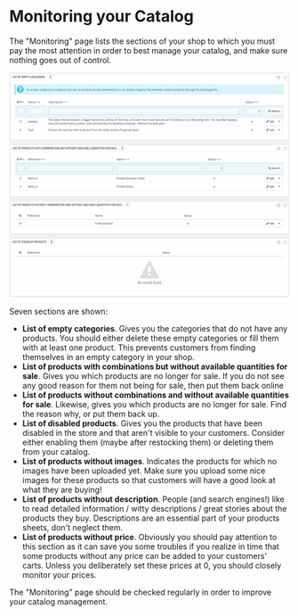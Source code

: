 # Monitoring your Catalog

The "Monitoring" page lists the sections of your shop to which you must pay the most attention in order to best manage your catalog, and make sure nothing goes out of control.

![](<../../../.gitbook/assets/51839837 (3) (3) (2).png>)

Seven sections are shown:

* **List of empty categories**. Gives you the categories that do not have any products. You should either delete these empty categories or fill them with at least one product. This prevents customers from finding themselves in an empty category in your shop.
* **List of products with combinations but without available quantities for sale**. Gives you which products are no longer for sale. If you do not see any good reason for them not being for sale, then put them back online
* **List of products without combinations and without available quantities for sale**. Likewise, gives you which products are no longer for sale. Find the reason why, or put them back up.
* **List of disabled products**. Gives you the products that have been disabled in the store and that aren't visible to your customers. Consider either enabling them (maybe after restocking them) or deleting them from your catalog.
* **List of products without images**. Indicates the products for which no images have been uploaded yet. Make sure you upload some nice images for these products so that customers will have a good look at what they are buying!
* **List of products without description**. People (and search engines!) like to read detailed information / witty descriptions /  great stories about the products they buy. Descriptions are an essential part of your products sheets, don't neglect them.
* **List of products without price**. Obviously you should pay attention to this section as it can save you some troubles if you realize in time that some products without any price can be added to your customers' carts. Unless you deliberately set these prices at 0, you should closely monitor your prices.

The "Monitoring" page should be checked regularly in order to improve your catalog management.
